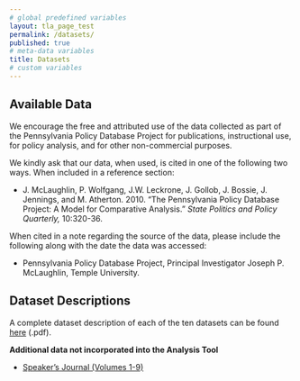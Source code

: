 ```yaml
---
# global predefined variables
layout: tla_page_test
permalink: /datasets/
published: true
# meta-data variables
title: Datasets
# custom variables
---
```

## Available Data
We encourage the free and attributed use of the data collected as part of the Pennsylvania Policy Database Project for publications, instructional use, for policy analysis, and for other non-commercial purposes.

We kindly ask that our data, when used, is cited in one of the following two ways. When included in a reference section:
- J. McLaughlin, P. Wolfgang, J.W. Leckrone, J. Gollob, J. Bossie, J. Jennings, and M. Atherton. 2010.
“The Pennsylvania Policy Database Project: A Model for Comparative Analysis.” _State Politics and Policy Quarterly,_ 10:320-36.

When cited in a note regarding the source of the data, please include the following along with the date the data was accessed:
- Pennsylvania Policy Database Project, Principal Investigator Joseph P. McLaughlin, Temple University.

## Dataset Descriptions
A complete dataset description of each of the ten datasets can be found [here](https://drive.google.com/file/d/1UbUuMsk53bcuSW_HNNrRZUFXCqNN-DNK/view?usp=sharing) (.pdf).

**Additional data not incorporated into the Analysis Tool**
- [Speaker’s Journal (Volumes 1-9)](https://drive.google.com/file/d/1ukuPbw6oW9XFXI9rQKpaf90t0Z8XH9k2/view?usp=sharing)
